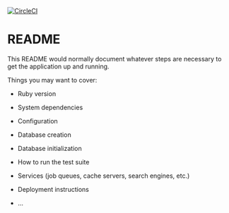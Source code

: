 [![CircleCI](https://circleci.com/gh/litencatt/railstutorial5.svg?style=svg)](https://circleci.com/gh/litencatt/railstutorial5)

# README

This README would normally document whatever steps are necessary to get the
application up and running.

Things you may want to cover:

* Ruby version

* System dependencies

* Configuration

* Database creation

* Database initialization

* How to run the test suite

* Services (job queues, cache servers, search engines, etc.)

* Deployment instructions

* ...
